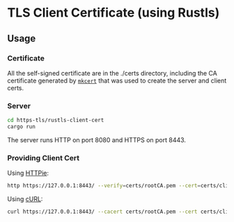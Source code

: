 # TLS Client Certificate (using Rustls)

## Usage

### Certificate

All the self-signed certificate are in the ./certs directory, including the CA certificate generated by [`mkcert`] that was used to create the server and client certs.

### Server

```sh
cd https-tls/rustls-client-cert
cargo run
```

The server runs HTTP on port 8080 and HTTPS on port 8443.

### Providing Client Cert

Using [HTTPie]:

```sh
http https://127.0.0.1:8443/ --verify=certs/rootCA.pem --cert=certs/client-cert.pem --cert-key=certs/client-key.pem
```

Using [cURL]:

```sh
curl https://127.0.0.1:8443/ --cacert certs/rootCA.pem --cert certs/client-cert.pem --key certs/client-key.pem
```

[`mkcert`]: https://github.com/FiloSottile/mkcert
[curl]: https://curl.haxx.se/
[httpie]: https://httpie.org/
